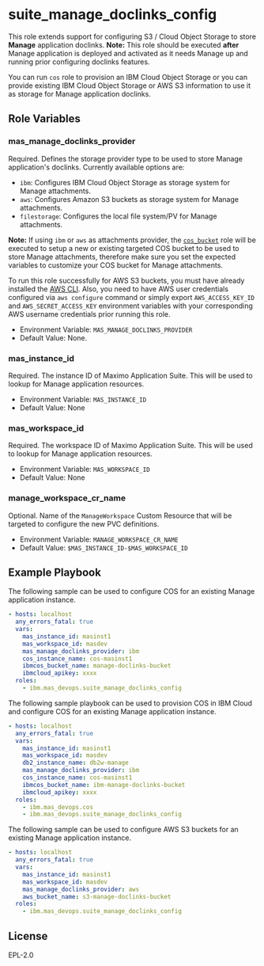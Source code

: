 suite_manage_doclinks_config
===
This role extends support for configuring S3 / Cloud Object Storage to store **Manage** application doclinks.
**Note:** This role should be executed **after** Manage application is deployed and activated as it needs Manage up and running prior configuring doclinks features.

You can run `cos` role to provision an IBM Cloud Object Storage or you can provide existing IBM Cloud Object Storage or AWS S3 information to use it as storage for Manage application doclinks.

Role Variables
--------------
### mas_manage_doclinks_provider
Required. Defines the storage provider type to be used to store Manage application's doclinks.
Currently available options are:

  - `ibm`: Configures IBM Cloud Object Storage as storage system for Manage attachments. 
  - `aws`: Configures Amazon S3 buckets as storage system for Manage attachments.
  - `filestorage`: Configures the local file system/PV for Manage attachments.
  
  **Note:** If using `ibm` or `aws` as attachments provider, the [`cos_bucket`](../roles/cos_bucket.md) role will be executed to setup a new or existing targeted COS bucket to be used to store Manage attachments, therefore make sure you set the expected variables to customize your COS bucket for Manage attachments.

To run this role successfully for AWS S3 buckets, you must have already installed the [AWS CLI](https://docs.aws.amazon.com/cli/latest/userguide/getting-started-install.html).
Also, you need to have AWS user credentials configured via `aws configure` command or simply export `AWS_ACCESS_KEY_ID` and `AWS_SECRET_ACCESS_KEY` environment variables with your corresponding AWS username credentials prior running this role.

- Environment Variable: `MAS_MANAGE_DOCLINKS_PROVIDER`
- Default Value: None.

### mas_instance_id
Required. The instance ID of Maximo Application Suite. This will be used to lookup for Manage application resources.

- Environment Variable: `MAS_INSTANCE_ID`
- Default Value: None

### mas_workspace_id
Required. The workspace ID of Maximo Application Suite. This will be used to lookup for Manage application resources.

- Environment Variable: `MAS_WORKSPACE_ID`
- Default Value: None

### manage_workspace_cr_name
Optional. Name of the `ManageWorkspace` Custom Resource that will be targeted to configure the new PVC definitions.

- Environment Variable: `MANAGE_WORKSPACE_CR_NAME`
- Default Value: `$MAS_INSTANCE_ID-$MAS_WORKSPACE_ID`

Example Playbook
----------------
The following sample can be used to configure COS for an existing Manage application instance.

```yaml
- hosts: localhost
  any_errors_fatal: true
  vars:
    mas_instance_id: masinst1
    mas_workspace_id: masdev
    mas_manage_doclinks_provider: ibm
    cos_instance_name: cos-masinst1
    ibmcos_bucket_name: manage-doclinks-bucket
    ibmcloud_apikey: xxxx
  roles:
    - ibm.mas_devops.suite_manage_doclinks_config
```

The following sample playbook can be used to provision COS in IBM Cloud and configure COS for an existing Manage application instance.

```yaml
- hosts: localhost
  any_errors_fatal: true
  vars:
    mas_instance_id: masinst1
    mas_workspace_id: masdev
    db2_instance_name: db2w-manage
    mas_manage_doclinks_provider: ibm
    cos_instance_name: cos-masinst1
    ibmcos_bucket_name: ibm-manage-doclinks-bucket
    ibmcloud_apikey: xxxx
  roles:
    - ibm.mas_devops.cos
    - ibm.mas_devops.suite_manage_doclinks_config
```

The following sample can be used to configure AWS S3 buckets for an existing Manage application instance.

```yaml
- hosts: localhost
  any_errors_fatal: true
  vars:
    mas_instance_id: masinst1
    mas_workspace_id: masdev
    mas_manage_doclinks_provider: aws
    aws_bucket_name: s3-manage-doclinks-bucket
  roles:
    - ibm.mas_devops.suite_manage_doclinks_config
```

License
-------

EPL-2.0
